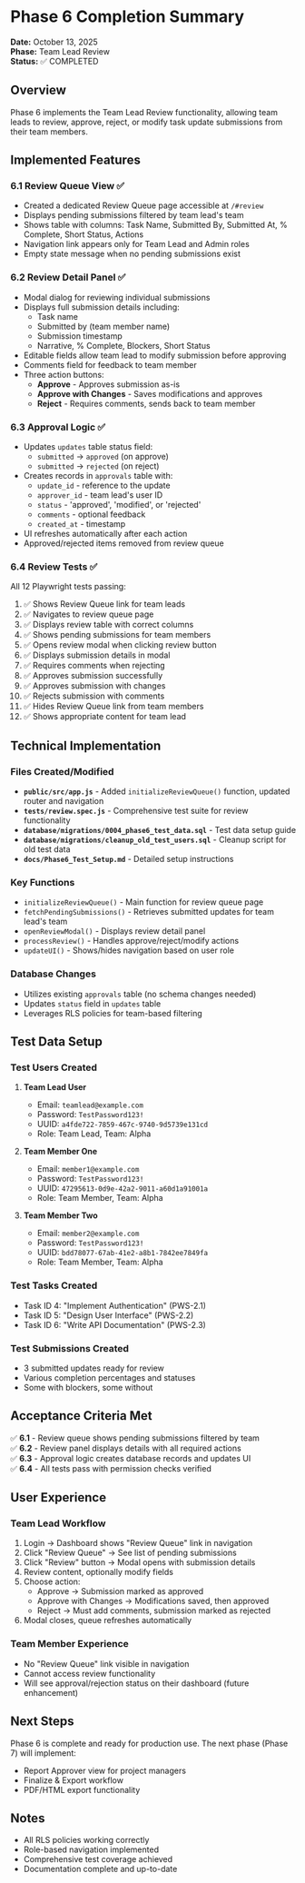 # Phase 6 Completion Summary

**Date:** October 13, 2025  
**Phase:** Team Lead Review  
**Status:** ✅ COMPLETED

## Overview
Phase 6 implements the Team Lead Review functionality, allowing team leads to review, approve, reject, or modify task update submissions from their team members.

## Implemented Features

### 6.1 Review Queue View ✅
- Created a dedicated Review Queue page accessible at `/#review`
- Displays pending submissions filtered by team lead's team
- Shows table with columns: Task Name, Submitted By, Submitted At, % Complete, Short Status, Actions
- Navigation link appears only for Team Lead and Admin roles
- Empty state message when no pending submissions exist

### 6.2 Review Detail Panel ✅
- Modal dialog for reviewing individual submissions
- Displays full submission details including:
  - Task name
  - Submitted by (team member name)
  - Submission timestamp
  - Narrative, % Complete, Blockers, Short Status
- Editable fields allow team lead to modify submission before approving
- Comments field for feedback to team member
- Three action buttons:
  - **Approve** - Approves submission as-is
  - **Approve with Changes** - Saves modifications and approves
  - **Reject** - Requires comments, sends back to team member

### 6.3 Approval Logic ✅
- Updates `updates` table status field:
  - `submitted` → `approved` (on approve)
  - `submitted` → `rejected` (on reject)
- Creates records in `approvals` table with:
  - `update_id` - reference to the update
  - `approver_id` - team lead's user ID
  - `status` - 'approved', 'modified', or 'rejected'
  - `comments` - optional feedback
  - `created_at` - timestamp
- UI refreshes automatically after each action
- Approved/rejected items removed from review queue

### 6.4 Review Tests ✅
All 12 Playwright tests passing:
1. ✅ Shows Review Queue link for team leads
2. ✅ Navigates to review queue page
3. ✅ Displays review table with correct columns
4. ✅ Shows pending submissions for team members
5. ✅ Opens review modal when clicking review button
6. ✅ Displays submission details in modal
7. ✅ Requires comments when rejecting
8. ✅ Approves submission successfully
9. ✅ Approves submission with changes
10. ✅ Rejects submission with comments
11. ✅ Hides Review Queue link from team members
12. ✅ Shows appropriate content for team lead

## Technical Implementation

### Files Created/Modified
- **`public/src/app.js`** - Added `initializeReviewQueue()` function, updated router and navigation
- **`tests/review.spec.js`** - Comprehensive test suite for review functionality
- **`database/migrations/0004_phase6_test_data.sql`** - Test data setup guide
- **`database/migrations/cleanup_old_test_users.sql`** - Cleanup script for old test data
- **`docs/Phase6_Test_Setup.md`** - Detailed setup instructions

### Key Functions
- `initializeReviewQueue()` - Main function for review queue page
- `fetchPendingSubmissions()` - Retrieves submitted updates for team lead's team
- `openReviewModal()` - Displays review detail panel
- `processReview()` - Handles approve/reject/modify actions
- `updateUI()` - Shows/hides navigation based on user role

### Database Changes
- Utilizes existing `approvals` table (no schema changes needed)
- Updates `status` field in `updates` table
- Leverages RLS policies for team-based filtering

## Test Data Setup

### Test Users Created
1. **Team Lead User**
   - Email: `teamlead@example.com`
   - Password: `TestPassword123!`
   - UUID: `a4fde722-7859-467c-9740-9d5739e131cd`
   - Role: Team Lead, Team: Alpha

2. **Team Member One**
   - Email: `member1@example.com`
   - Password: `TestPassword123!`
   - UUID: `47295613-0d9e-42a2-9011-a60d1a91001a`
   - Role: Team Member, Team: Alpha

3. **Team Member Two**
   - Email: `member2@example.com`
   - Password: `TestPassword123!`
   - UUID: `bdd78077-67ab-41e2-a8b1-7842ee7849fa`
   - Role: Team Member, Team: Alpha

### Test Tasks Created
- Task ID 4: "Implement Authentication" (PWS-2.1)
- Task ID 5: "Design User Interface" (PWS-2.2)
- Task ID 6: "Write API Documentation" (PWS-2.3)

### Test Submissions Created
- 3 submitted updates ready for review
- Various completion percentages and statuses
- Some with blockers, some without

## Acceptance Criteria Met

✅ **6.1** - Review queue shows pending submissions filtered by team  
✅ **6.2** - Review panel displays details with all required actions  
✅ **6.3** - Approval logic creates database records and updates UI  
✅ **6.4** - All tests pass with permission checks verified  

## User Experience

### Team Lead Workflow
1. Login → Dashboard shows "Review Queue" link in navigation
2. Click "Review Queue" → See list of pending submissions
3. Click "Review" button → Modal opens with submission details
4. Review content, optionally modify fields
5. Choose action:
   - Approve → Submission marked as approved
   - Approve with Changes → Modifications saved, then approved
   - Reject → Must add comments, submission marked as rejected
6. Modal closes, queue refreshes automatically

### Team Member Experience
- No "Review Queue" link visible in navigation
- Cannot access review functionality
- Will see approval/rejection status on their dashboard (future enhancement)

## Next Steps

Phase 6 is complete and ready for production use. The next phase (Phase 7) will implement:
- Report Approver view for project managers
- Finalize & Export workflow
- PDF/HTML export functionality

## Notes
- All RLS policies working correctly
- Role-based navigation implemented
- Comprehensive test coverage achieved
- Documentation complete and up-to-date
